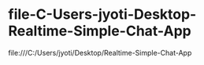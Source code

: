 # file-C-Users-jyoti-Desktop-Realtime-Simple-Chat-App
file:///C:/Users/jyoti/Desktop/Realtime-Simple-Chat-App
